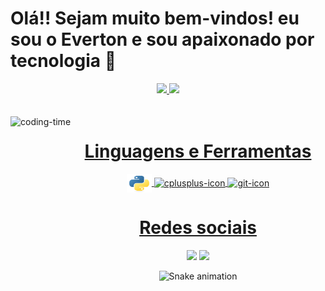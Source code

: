 # Olá!! Sejam muito bem-vindos! eu sou o Everton e sou apaixonado por tecnologia 👋

<div align="center">
  <a href="https://github.com/evertonsouz4">
  <img height="150em" src="https://github-readme-stats.vercel.app/api?username=evertonsouz4&show_icons=true&theme=dark&include_all_commits=true&count_private=true"/>
  <img height="150em" src="https://github-readme-stats.vercel.app/api/top-langs/?username=evertonsouz4&layout=compact&langs_count=7&theme=dark"/>
</div>
<br>

<div  align="center"> 
  <div style="display: inline_block"><br>
    <img align="left" height="250" alt="coding-time" src="code.gif">
    <h1 align="center">Linguagens e Ferramentas</h1>
    <img align="center" height="30" width="40" alt="python-icon"src="https://raw.githubusercontent.com/devicons/devicon/master/icons/python/python-original.svg">
    <img align="center" height="30" width="40" alt="cplusplus-icon" src="https://cdn.jsdelivr.net/gh/devicons/devicon/icons/cplusplus/cplusplus-original.svg" />
    <img align="center" height="30" width="40" alt="git-icon" src="https://cdn.jsdelivr.net/gh/devicons/devicon/icons/git/git-original.svg" />
   
    
    
   </div>
  
   
  
  <div> 
  <h1 align="center">Redes sociais</h1>
  <a href="https://www.instagram.com/_evertonlucio/" target="_blank"><img src="https://img.shields.io/badge/-Instagram-%23E4405F?style=for-the-badge&logo=instagram&logoColor=white" target="_blank"></a> 
  <a href="https://www.linkedin.com/in/everton-l%C3%BAcio-de-souza-b1a2021a5/" target="_blank"><img src="https://img.shields.io/badge/-LinkedIn-%230077B5?style=for-the-badge&logo=linkedin&logoColor=white" target="_blank"></a>
    </div
</div>
  
![Snake animation](https://github.com/evertonsouz4/evertonsouz4/blob/output/github-contribution-grid-snake.svg)

